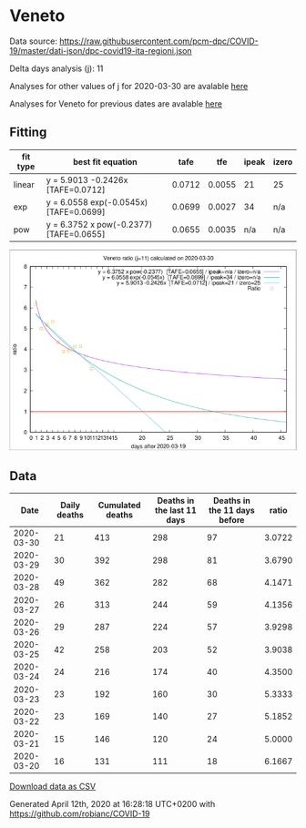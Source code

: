 # Veneto

Data source: https://raw.githubusercontent.com/pcm-dpc/COVID-19/master/dati-json/dpc-covid19-ita-regioni.json

Delta days analysis (j): 11

Analyses for other values of j for 2020-03-30 are avalable [here](../README.md)

Analyses for Veneto for previous dates are avalable [here](../../README.md)

## Fitting 
|fit type|best fit equation|tafe|tfe|ipeak|izero|
|-------|-----|--------|------|---|---|
|linear|y = 5.9013 -0.2426x  [TAFE=0.0712]|0.0712|0.0055|21|25|
|exp|y = 6.0558 exp(-0.0545x)  [TAFE=0.0699]|0.0699|0.0027|34|n/a|
|pow|y = 6.3752 x pow(-0.2377)  [TAFE=0.0655]|0.0655|0.0035|n/a|n/a|

![Plot](COVID-19_veneto_j11_2020-03-30.png)

## Data
|Date|Daily deaths|Cumulated deaths|Deaths in the last 11 days|Deaths in the 11 days before|ratio|
|----|----------|-----------|-------|--------------------|-----|
|2020-03-30|21|413|298|97|3.0722|
|2020-03-29|30|392|298|81|3.6790|
|2020-03-28|49|362|282|68|4.1471|
|2020-03-27|26|313|244|59|4.1356|
|2020-03-26|29|287|224|57|3.9298|
|2020-03-25|42|258|203|52|3.9038|
|2020-03-24|24|216|174|40|4.3500|
|2020-03-23|23|192|160|30|5.3333|
|2020-03-22|23|169|140|27|5.1852|
|2020-03-21|15|146|120|24|5.0000|
|2020-03-20|16|131|111|18|6.1667|

[Download data as CSV](COVID-19_veneto_j11_2020-03-30.csv)

Generated April 12th, 2020 at 16:28:18 UTC+0200 with https://github.com/robianc/COVID-19
